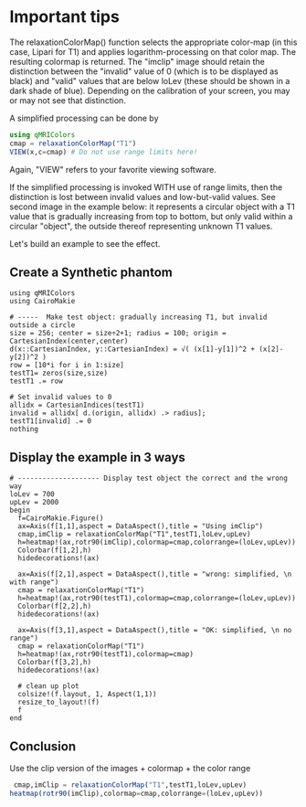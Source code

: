 # Important tips

The relaxationColorMap() function selects the appropriate color-map (in this case, Lipari for T1) and applies logarithm-processing on that color map. The resulting colormap is returned.
The "imclip" image should retain the distinction between the "invalid" value of 0 (which is to be displayed as black) and "valid" values that are below loLev (these should be shown in a dark shade of blue). Depending on the calibration of your screen, you may or may not see that distinction.

A simplified processing can be done by

```julia
using qMRIColors
cmap = relaxationColorMap("T1")
VIEW(x,c=cmap) # Do not use range limits here! 
```
Again, "VIEW" refers to your favorite viewing software.

If the simplified processing is invoked WITH use of range limits, then the 
distinction is lost between invalid values and low-but-valid values. See second image in the 
example below: it represents a circular object with a T1 value that is gradually increasing
from top to bottom, but only valid within a circular "object", the outside thereof representing 
unknown T1 values.

Let's build an example to see the effect.

## Create a Synthetic phantom

```@example clip
using qMRIColors
using CairoMakie

# -----  Make test object: gradually increasing T1, but invalid outside a circle
size = 256; center = size÷2+1; radius = 100; origin = CartesianIndex(center,center)
d(x::CartesianIndex, y::CartesianIndex) = √( (x[1]-y[1])^2 + (x[2]-y[2])^2 )
row = [10*i for i in 1:size]
testT1= zeros(size,size)
testT1 .= row

# Set invalid values to 0
allidx = CartesianIndices(testT1)
invalid = allidx[ d.(origin, allidx) .> radius];
testT1[invalid] .= 0
nothing
```
## Display the example in 3 ways
  
```@example clip
# -------------------- Display test object the correct and the wrong way
loLev = 700
upLev = 2000
begin
  f=CairoMakie.Figure()
  ax=Axis(f[1,1],aspect = DataAspect(),title = "Using imClip")
  cmap,imClip = relaxationColorMap("T1",testT1,loLev,upLev)
  h=heatmap!(ax,rotr90(imClip),colormap=cmap,colorrange=(loLev,upLev))
  Colorbar(f[1,2],h)
  hidedecorations!(ax)

  ax=Axis(f[2,1],aspect = DataAspect(),title = "wrong: simplified, \n with range")
  cmap = relaxationColorMap("T1")
  h=heatmap!(ax,rotr90(testT1),colormap=cmap,colorrange=(loLev,upLev))
  Colorbar(f[2,2],h)
  hidedecorations!(ax)

  ax=Axis(f[3,1],aspect = DataAspect(),title = "OK: simplified, \n no range")
  cmap = relaxationColorMap("T1")
  h=heatmap!(ax,rotr90(testT1),colormap=cmap)
  Colorbar(f[3,2],h)
  hidedecorations!(ax)

  # clean up plot
  colsize!(f.layout, 1, Aspect(1,1))
  resize_to_layout!(f)
  f
end
```

## Conclusion


Use the clip version of the images + colormap + the color range

```julia
 cmap,imClip = relaxationColorMap("T1",testT1,loLev,upLev)
heatmap(rotr90(imClip),colormap=cmap,colorrange=(loLev,upLev))
```